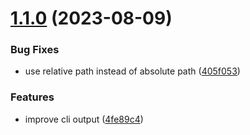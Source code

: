 # [1.1.0](https://github.com/mariohamann/symlink-files/compare/v1.0.0...v1.1.0) (2023-08-09)


### Bug Fixes

* use relative path instead of absolute path ([405f053](https://github.com/mariohamann/symlink-files/commit/405f053a23940a5957cbc625dc98120509e12756))


### Features

* improve cli output ([4fe89c4](https://github.com/mariohamann/symlink-files/commit/4fe89c498551382d5226dec1ac713d76ce847adb))
